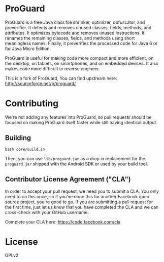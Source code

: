 ProGuard
========
ProGuard is a free Java class file shrinker, optimizer, obfuscator, and
preverifier. It detects and removes unused classes, fields, methods, and
attributes. It optimizes bytecode and removes unused instructions. It renames
the remaining classes, fields, and methods using short meaningless names.
Finally, it preverifies the processed code for Java 6 or for Java Micro Edition.

ProGuard is useful for making code more compact and more efficient, on the
desktop, on tablets, on smartphones, and on embedded devices. It also makes code
more difficult to reverse engineer.

This is a fork of ProGuard, You can find upstream here:
  http://sourceforge.net/p/proguard/

# Contributing

We're not adding any features into ProGuard, so pull requests should be
focused on making ProGuard itself faster while still having identical output.

## Building

    bash core/build.sh
Then, you can use `lib/proguard.jar` as a drop in replacement for the
`proguard.jar` shipped with the Android SDK or used by your build tool.

## Contributor License Agreement ("CLA")
In order to accept your pull request, we need you to submit a CLA. You only need to do this once, so if you've done this for another Facebook open source project, you're good to go. If you are submitting a pull request for the first time, just let us know that you have completed the CLA and we can cross-check with your GitHub username.

Complete your CLA here: <https://code.facebook.com/cla>

License
========
GPLv2
